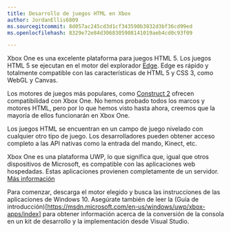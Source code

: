 ```yaml
---
title: Desarrollo de juegos HTML en Xbox
author: JordanEllis6809
ms.sourcegitcommit: 8d057ac245cd3d1cf343590b3832d3bf36cd99ed
ms.openlocfilehash: 8329e72e84d3068305908141019aeb4cd0c93f09

---
```


Xbox One es una excelente plataforma para juegos HTML 5. Los juegos HTML 5 se ejecutan en el motor del explorador [Edge](https://developer.microsoft.com/en-us/microsoft-edge/). Edge es rápido y totalmente compatible con las características de HTML 5 y CSS 3, como WebGL y Canvas.

Los motores de juegos más populares, como [Construct 2](https://www.scirra.com/blog/176/announcing-xbox-one-export-beta) ofrecen compatibilidad con Xbox One. No hemos probado todos los marcos y motores HTML, pero por lo que hemos visto hasta ahora, creemos que la mayoría de ellos funcionarán en Xbox One.

Los juegos HTML se encuentran en un campo de juego nivelado con cualquier otro tipo de juego. Los desarrolladores pueden obtener acceso completo a las API nativas como la entrada del mando, Kinect, etc.

Xbox One es una plataforma UWP, lo que significa que, igual que otros dispositivos de Microsoft, es compatible con las aplicaciones web hospedadas. Estas aplicaciones provienen completamente de un servidor. [Más información](http://microsoftedge.github.io/WebAppsDocs/en-US/win10/HWA.htm)

Para comenzar, descarga el motor elegido y busca las instrucciones de las aplicaciones de Windows 10. Asegúrate también de leer la (Guía de introducción)[https://msdn.microsoft.com/en-us/windows/uwp/xbox-apps/index] para obtener información acerca de la conversión de la consola en un kit de desarrollo y la implementación desde Visual Studio.



<!--HONumber=Jun16_HO3-->



